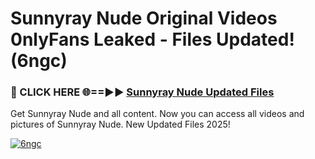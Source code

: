 # Sunnyray Nude Original Videos 0nlyFans Leaked - Files Updated! (6ngc)

<h3>🔴 CLICK HERE 🌐==►► <a href="https://tinyurl.com/yrmya6cz" rel="nofollow">Sunnyray Nude Updated Files</a></h3>

Get Sunnyray Nude and all content. Now you can access all videos and pictures of Sunnyray Nude. New Updated Files 2025!

[![6ngc](https://i.imgur.com/FMdXYCs.gif)](https://tinyurl.com/yrmya6cz)
